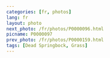 ```yaml
---
categories: [fr, photos]
lang: fr
layout: photo
next_photo: /fr/photos/P0000096.html
picname: P0000097
prev_photo: /fr/photos/P0000159.html
tags: [Dead Springbock, Grass]
---
```

